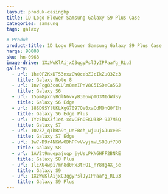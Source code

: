 ```yaml
---
layout: produk-casinghp
title: 1D Logo Flower Samsung Galaxy S9 Plus Case
categories: samsung
tags: galaxy

# Produk
product-title: 1D Logo Flower Samsung Galaxy S9 Plus Case
harga: 90000
sku: hn-0963
image-drive: 1XzWuKlAijxC3qgyPslJyIPPaaYg_RLu3
gallery:
  - url: 1he0FZKxDT53nxzGWQcebZJcIkZuO3Zc3
    title: Galaxy Note 8
  - url: 1nvFcg83coCUlm8emIPnV8C5ISDeCa5GJ
    title: Galaxy S6
  - url: 15pm8pxnyBdlN6vxyB306wpTO3MIdWdSy
    title: Galaxy S6 Edge
  - url: 18SD9SYlUKLXgG7097QV0xaCdMOhQ0YEh
    title: Galaxy S6 Edge Plus
  - url: 1Yz5bWX3f1eA-xcvCFnOEKU33P-9J7M5Q
    title: Galaxy S7
  - url: 1023Z_qTbRa9t_UnFBch_wjUujGJuxe0E
    title: Galaxy S7 Edge
  - url: 1w7-D9r4NKWw0DhPFvVwyjmvL5O8uf7D0
    title: Galaxy S8
  - url: 1AV2t9muepajugp_jyUsLPKN6HFF2BNRE
    title: Galaxy S8 Plus
  - url: 1lEXU4wpi7mn8d0Px3tHO1_nY8Hg4X_se
    title: Galaxy S9
  - url: 1XzWuKlAijxC3qgyPslJyIPPaaYg_RLu3
    title: Galaxy S9 Plus
---
```

